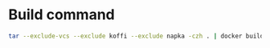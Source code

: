 # Build command

```sh
tar --exclude-vcs --exclude koffi --exclude napka -czh . | docker build -t goupile -
```
